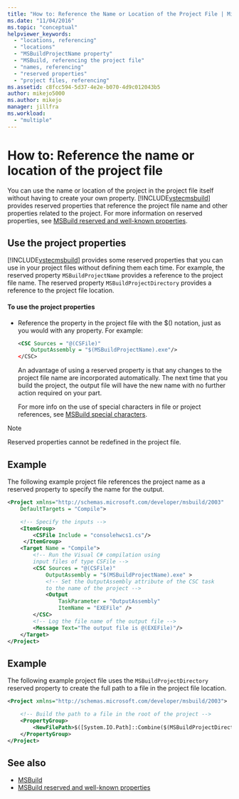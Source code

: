 ```yaml
---
title: "How to: Reference the Name or Location of the Project File | Microsoft Docs"
ms.date: "11/04/2016"
ms.topic: "conceptual"
helpviewer_keywords:
  - "locations, referencing"
  - "locations"
  - "MSBuildProjectName property"
  - "MSBuild, referencing the project file"
  - "names, referencing"
  - "reserved properties"
  - "project files, referencing"
ms.assetid: c8fcc594-5d37-4e2e-b070-4d9c012043b5
author: mikejo5000
ms.author: mikejo
manager: jillfra
ms.workload:
  - "multiple"
---
```

# How to: Reference the name or location of the project file
You can use the name or location of the project in the project file itself without having to create your own property. [!INCLUDE[vstecmsbuild](../extensibility/internals/includes/vstecmsbuild_md.md)] provides reserved properties that reference the project file name and other properties related to the project. For more information on reserved properties, see [MSBuild reserved and well-known properties](../msbuild/msbuild-reserved-and-well-known-properties.md).

## Use the project properties
 [!INCLUDE[vstecmsbuild](../extensibility/internals/includes/vstecmsbuild_md.md)] provides some reserved properties that you can use in your project files without defining them each time. For example, the reserved property `MSBuildProjectName` provides a reference to the project file name. The reserved property `MSBuildProjectDirectory` provides a reference to the project file location.

#### To use the project properties

- Reference the property in the project file with the $() notation, just as you would with any property. For example:

  ```xml
  <CSC Sources = "@(CSFile)"
      OutputAssembly = "$(MSBuildProjectName).exe"/>
  </CSC>
  ```

  An advantage of using a reserved property is that any changes to the project file name are incorporated automatically. The next time that you build the project, the output file will have the new name with no further action required on your part.

  For more info on the use of special characters in file or project references, see [MSBuild special characters](../msbuild/msbuild-special-characters.md).

> [!NOTE]
> Reserved properties cannot be redefined in the project file.

## Example
 The following example project file references the project name as a reserved property to specify the name for the output.

```xml
<Project xmlns="http://schemas.microsoft.com/developer/msbuild/2003"
    DefaultTargets = "Compile">

    <!-- Specify the inputs -->
    <ItemGroup>
        <CSFile Include = "consolehwcs1.cs"/>
     </ItemGroup>
    <Target Name = "Compile">
        <!-- Run the Visual C# compilation using
        input files of type CSFile -->
        <CSC Sources = "@(CSFile)"
            OutputAssembly = "$(MSBuildProjectName).exe" >
            <!-- Set the OutputAssembly attribute of the CSC task
            to the name of the project -->
            <Output
                TaskParameter = "OutputAssembly"
                ItemName = "EXEFile" />
        </CSC>
        <!-- Log the file name of the output file -->
        <Message Text="The output file is @(EXEFile)"/>
    </Target>
</Project>
```

## Example
 The following example project file uses the `MSBuildProjectDirectory` reserved property to create the full path to a file in the project file location.

```xml
<Project xmlns="http://schemas.microsoft.com/developer/msbuild/2003">

    <!-- Build the path to a file in the root of the project -->
    <PropertyGroup>
        <NewFilePath>$([System.IO.Path]::Combine($(MSBuildProjectDirectory), `BuildInfo.txt`))</NewFilePath>
    </PropertyGroup>
</Project>
```

## See also
- [MSBuild](../msbuild/msbuild.md)
- [MSBuild reserved and well-known properties](../msbuild/msbuild-reserved-and-well-known-properties.md)

